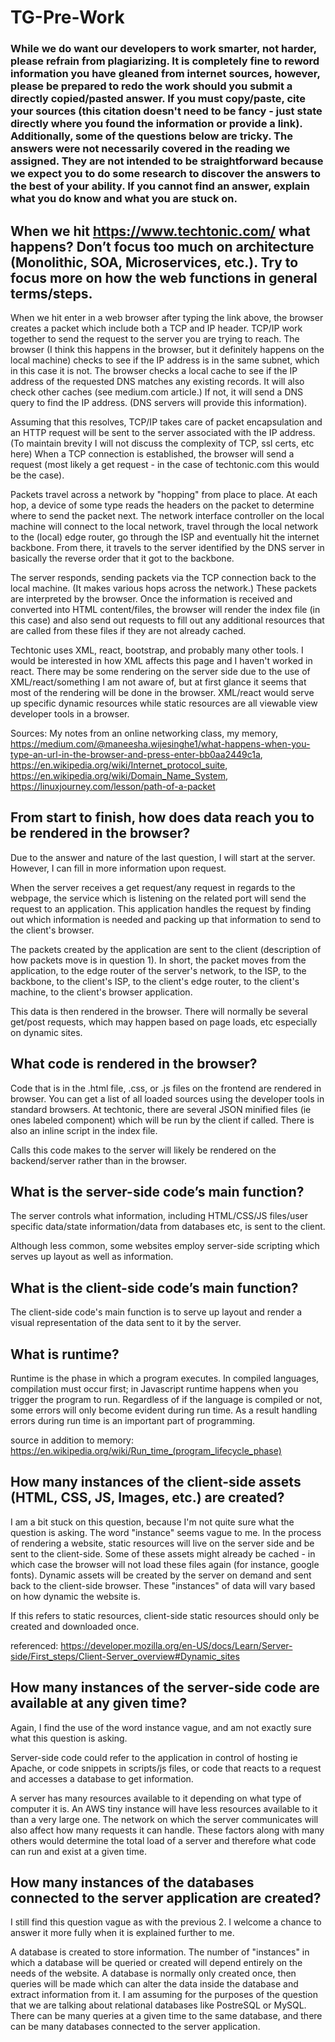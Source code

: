 # TG-Pre-Work

### While we do want our developers to work smarter, not harder, please refrain from plagiarizing.  It is completely fine to reword information you have gleaned from internet sources, however, please be prepared to redo the work should you submit a directly copied/pasted answer.  If you must copy/paste, cite your sources (this citation doesn't need to be fancy - just state directly where you found the information or provide a link).  Additionally, some of the questions below are tricky.  The answers were not necessarily covered in the reading we assigned.  They are not intended to be straightforward because we expect you to do some research to discover the answers to the best of your ability.  If you cannot find an answer, explain what you do know and what you are stuck on.  

## When we hit https://www.techtonic.com/ what happens? Don’t focus too much on architecture (Monolithic, SOA, Microservices, etc.). Try to focus more on how the web functions in general terms/steps.

When we hit enter in a web browser after typing the link above, the browser creates a packet which include both a TCP and IP header.  TCP/IP work together to send the request to the server you are trying to reach.  The browser (I think this happens in the browser, but it definitely happens on the local machine) checks to see if the IP address is in the same subnet, which in this case it is not.  The browser checks a local cache to see if the IP address of the requested DNS matches any existing records.  It will also check other caches (see medium.com article.)  If not, it will send a DNS query to find the IP address. (DNS servers will provide this information).

Assuming that this resolves, TCP/IP takes care of packet encapsulation and an HTTP request will be sent to the server associated with the IP address.  (To maintain brevity I will not discuss the complexity of TCP, ssl certs, etc here)  When a TCP connection is established, the browser will send a request (most likely a get request - in the case of techtonic.com this would be the case).

Packets travel across a network by "hopping" from place to place.  At each hop, a device of some type reads the headers on the packet to determine where to send the packet next.  The network interface controller on the local machine will connect to the local network, travel through the local network to the (local) edge router, go through the ISP and eventually hit the internet backbone.  From there, it travels to the server identified by the DNS server in basically the reverse order that it got to the backbone.

The server responds, sending packets via the TCP connection back to the local machine.  (It makes various hops across the network.)  These packets are interpreted by the browser.  Once the information is received and converted into HTML content/files, the browser will render the index file (in this case) and also send out requests to fill out any additional resources that are called from these files if they are not already cached.  

Techtonic uses XML, react, bootstrap, and probably many other tools.  I would be interested in how XML affects this page and I haven't worked in react.  There may be some rendering on the server side due to the use of XML/react/something I am not aware of, but at first glance it seems that most of the rendering will be done in the browser.  XML/react would serve up specific dynamic resources while static resources are all viewable view developer tools in a browser.

Sources: My notes from an online networking class, my memory, https://medium.com/@maneesha.wijesinghe1/what-happens-when-you-type-an-url-in-the-browser-and-press-enter-bb0aa2449c1a, https://en.wikipedia.org/wiki/Internet_protocol_suite, https://en.wikipedia.org/wiki/Domain_Name_System, https://linuxjourney.com/lesson/path-of-a-packet

## From start to finish, how does data reach you to be rendered in the browser?

Due to the answer and nature of the last question, I will start at the server.  However, I can fill in more information upon request.

When the server receives a get request/any request in regards to the webpage, the service which is listening on the related port will send the request to an application.  This application handles the request by finding out which information is needed and packing up that information to send to the client's browser.  

The packets created by the application are sent to the client (description of how packets move is in question 1).  In short, the packet moves from the application, to the edge router of the server's network, to the ISP, to the backbone, to the client's ISP, to the client's edge router, to the client's machine, to the client's browser application.

This data is then rendered in the browser.  There will normally be several get/post requests, which may happen based on page loads, etc especially on dynamic sites.

## What code is rendered in the browser?

Code that is in the .html file, .css, or .js files on the frontend are rendered in browser.  You can get a list of all loaded sources using the developer tools in standard browsers.  At techtonic, there are several JSON minified files (ie ones labeled component) which will be run by the client if called.  There is also an inline script in the index file.

Calls this code makes to the server will likely be rendered on the backend/server rather than in the browser.


## What is the server-side code’s main function?

The server controls what information, including HTML/CSS/JS files/user specific data/state information/data from databases etc, is sent to the client.  

Although less common, some websites employ server-side scripting which serves up layout as well as information.

## What is the client-side code’s main function?

The client-side code's main function is to serve up layout and render a visual representation of the data sent to it by the server.

## What is runtime?

Runtime is the phase in which a program executes.  In compiled languages, compilation must occur first; in Javascript runtime happens when you trigger the program to run.  Regardless of if the language is compiled or not, some errors will only become evident during run time.  As a result handling errors during run time is an important part of programming.

source in addition to memory: https://en.wikipedia.org/wiki/Run_time_(program_lifecycle_phase)

## How many instances of the client-side assets (HTML, CSS, JS, Images, etc.) are created?

I am a bit stuck on this question, because I'm not quite sure what the question is asking.
The word "instance" seems vague to me.
In the process of rendering a website, static resources will live on the server side and be sent to the client-side.  Some of these assets might already be cached - in which case the browser will not load these files again (for instance, google fonts).  Dynamic assets will be created by the server on demand and sent back to the client-side browser.  These "instances" of data will vary based on how dynamic the website is.

If this refers to static resources, client-side static resources should only be created and downloaded once.

referenced: https://developer.mozilla.org/en-US/docs/Learn/Server-side/First_steps/Client-Server_overview#Dynamic_sites

## How many instances of the server-side code are available at any given time?

Again, I find the use of the word instance vague, and am not exactly sure what this question is asking.

Server-side code could refer to the application in control of hosting ie Apache, or code snippets in scripts/js files, or code that reacts to a request and accesses a database to get information.

A server has many resources available to it depending on what type of computer it is.  An AWS tiny instance will have less resources available to it than a very large one.  The network on which the server communicates will also affect how many requests it can handle.  These factors along with many others would determine the total load of a server and therefore what code can run and exist at a given time.

## How many instances of the databases connected to the server application are created?

I still find this question vague as with the previous 2.  I welcome a chance to answer it more fully when it is explained further to me.

A database is created to store information.  The number of "instances" in which a database will be queried or created will depend entirely on the needs of the website.  A database is normally only created once, then queries will be made which can alter the data inside the database and extract information from it.  I am assuming for the purposes of the question that we are talking about relational databases like PostreSQL or MySQL.  There can be many queries at a given time to the same database, and there can be many databases connected to the server application.
